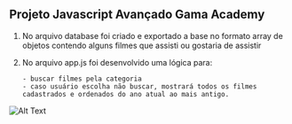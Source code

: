  ## Projeto Javascript Avançado Gama Academy
 
 1. No arquivo database foi criado e exportado a base no 
formato array de objetos contendo alguns filmes que assisti ou gostaria de assistir
 2. No arquivo app.js foi desenvolvido uma lógica para:
	
		- buscar filmes pela categoria
		- caso usuário escolha não buscar, mostrará todos os filmes cadastrados e ordenados do ano atual ao mais antigo.

![Alt Text](https://media.giphy.com/media/nD9QD9IIvf2y5EYmy2/giphy.gif)
